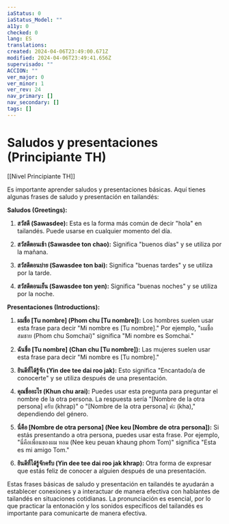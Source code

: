 ```yaml
---
iaStatus: 0
iaStatus_Model: ""
a11y: 0
checked: 0
lang: ES
translations: 
created: 2024-04-06T23:49:00.671Z
modified: 2024-04-06T23:49:41.656Z
supervisado: ""
ACCION: ""
ver_major: 0
ver_minor: 1
ver_rev: 24
nav_primary: []
nav_secondary: []
tags: []
---
```

# Saludos y presentaciones (Principiante TH)

[[Nivel Principiante TH]]

Es importante aprender saludos y presentaciones básicas. Aquí tienes algunas frases de saludo y presentación en tailandés:

**Saludos (Greetings):**

1. **สวัสดี (Sawasdee):** Esta es la forma más común de decir "hola" en tailandés. Puede usarse en cualquier momento del día.
    
2. **สวัสดีตอนเช้า (Sawasdee ton chao):** Significa "buenos días" y se utiliza por la mañana.
    
3. **สวัสดีตอนบ่าย (Sawasdee ton bai):** Significa "buenas tardes" y se utiliza por la tarde.
    
4. **สวัสดีตอนเย็น (Sawasdee ton yen):** Significa "buenas noches" y se utiliza por la noche.
    

**Presentaciones (Introductions):**

1. **ผมชื่อ [Tu nombre] (Phom chu [Tu nombre]):** Los hombres suelen usar esta frase para decir "Mi nombre es [Tu nombre]." Por ejemplo, "ผมชื่อสมชาย (Phom chu Somchai)" significa "Mi nombre es Somchai."
    
2. **ฉันชื่อ [Tu nombre] (Chan chu [Tu nombre]):** Las mujeres suelen usar esta frase para decir "Mi nombre es [Tu nombre]."
    
3. **ยินดีที่ได้รู้จัก (Yin dee tee dai roo jak):** Esto significa "Encantado/a de conocerte" y se utiliza después de una presentación.
    
4. **คุณชื่ออะไร (Khun chu arai):** Puedes usar esta pregunta para preguntar el nombre de la otra persona. La respuesta sería "[Nombre de la otra persona] ครับ (khrap)" o "[Nombre de la otra persona] ค่ะ (kha)," dependiendo del género.
    
5. **นี่คือ [Nombre de otra persona] (Nee keu [Nombre de otra persona]):** Si estás presentando a otra persona, puedes usar esta frase. Por ejemplo, "นี่คือเพื่อนของผม ทอม (Nee keu peuan khaung phom Tom)" significa "Esta es mi amigo Tom."
    
6. **ยินดีที่ได้รู้จักครับ (Yin dee tee dai roo jak khrap):** Otra forma de expresar que estás feliz de conocer a alguien después de una presentación.
    

Estas frases básicas de saludo y presentación en tailandés te ayudarán a establecer conexiones y a interactuar de manera efectiva con hablantes de tailandés en situaciones cotidianas. La pronunciación es esencial, por lo que practicar la entonación y los sonidos específicos del tailandés es importante para comunicarte de manera efectiva.